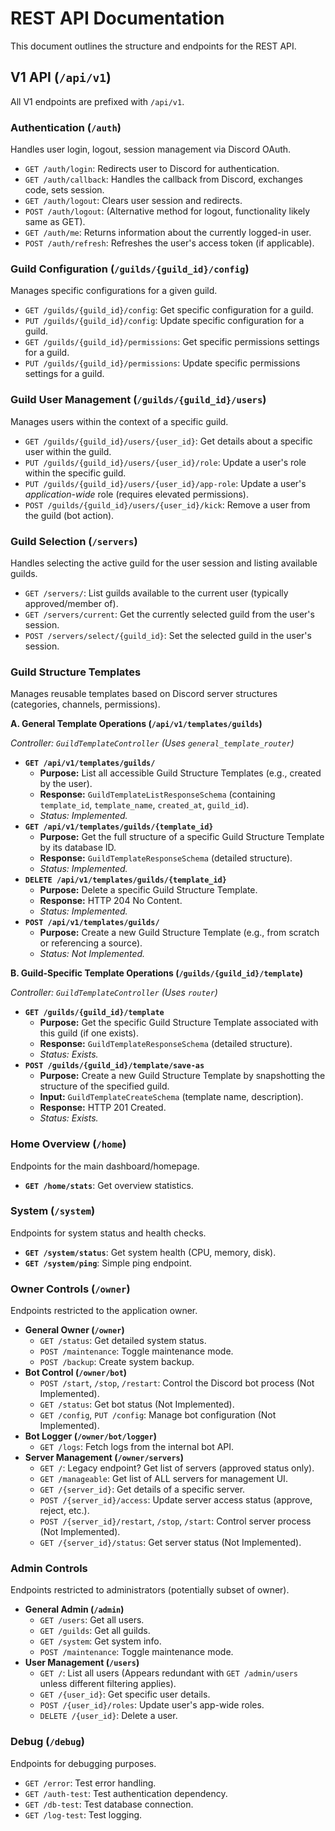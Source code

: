 # REST API Documentation

This document outlines the structure and endpoints for the REST API.

## V1 API (`/api/v1`)

All V1 endpoints are prefixed with `/api/v1`.

### Authentication (`/auth`)

Handles user login, logout, session management via Discord OAuth.

- `GET /auth/login`: Redirects user to Discord for authentication.
- `GET /auth/callback`: Handles the callback from Discord, exchanges code, sets session.
- `GET /auth/logout`: Clears user session and redirects.
- `POST /auth/logout`: (Alternative method for logout, functionality likely same as GET).
- `GET /auth/me`: Returns information about the currently logged-in user.
- `POST /auth/refresh`: Refreshes the user's access token (if applicable).

### Guild Configuration (`/guilds/{guild_id}/config`)

Manages specific configurations for a given guild.

- `GET /guilds/{guild_id}/config`: Get specific configuration for a guild.
- `PUT /guilds/{guild_id}/config`: Update specific configuration for a guild.
- `GET /guilds/{guild_id}/permissions`: Get specific permissions settings for a guild.
- `PUT /guilds/{guild_id}/permissions`: Update specific permissions settings for a guild.

### Guild User Management (`/guilds/{guild_id}/users`)

Manages users within the context of a specific guild.

- `GET /guilds/{guild_id}/users/{user_id}`: Get details about a specific user within the guild.
- `PUT /guilds/{guild_id}/users/{user_id}/role`: Update a user's role within the specific guild.
- `PUT /guilds/{guild_id}/users/{user_id}/app-role`: Update a user's *application-wide* role (requires elevated permissions).
- `POST /guilds/{guild_id}/users/{user_id}/kick`: Remove a user from the guild (bot action).

### Guild Selection (`/servers`)

Handles selecting the active guild for the user session and listing available guilds.

- `GET /servers/`: List guilds available to the current user (typically approved/member of).
- `GET /servers/current`: Get the currently selected guild from the user's session.
- `POST /servers/select/{guild_id}`: Set the selected guild in the user's session.

### Guild Structure Templates

Manages reusable templates based on Discord server structures (categories, channels, permissions).

**A. General Template Operations (`/api/v1/templates/guilds`)**

*Controller: `GuildTemplateController` (Uses `general_template_router`)*

- **`GET /api/v1/templates/guilds/`**
    - **Purpose:** List all accessible Guild Structure Templates (e.g., created by the user).
    - **Response:** `GuildTemplateListResponseSchema` (containing `template_id`, `template_name`, `created_at`, `guild_id`).
    - *Status: Implemented.*
- **`GET /api/v1/templates/guilds/{template_id}`**
    - **Purpose:** Get the full structure of a specific Guild Structure Template by its database ID.
    - **Response:** `GuildTemplateResponseSchema` (detailed structure).
    - *Status: Implemented.*
- **`DELETE /api/v1/templates/guilds/{template_id}`**
    - **Purpose:** Delete a specific Guild Structure Template.
    - **Response:** HTTP 204 No Content.
    - *Status: Implemented.*
- **`POST /api/v1/templates/guilds/`**
    - **Purpose:** Create a new Guild Structure Template (e.g., from scratch or referencing a source).
    - *Status: Not Implemented.*

**B. Guild-Specific Template Operations (`/guilds/{guild_id}/template`)**

*Controller: `GuildTemplateController` (Uses `router`)*

- **`GET /guilds/{guild_id}/template`**
    - **Purpose:** Get the specific Guild Structure Template associated with this guild (if one exists).
    - **Response:** `GuildTemplateResponseSchema` (detailed structure).
    - *Status: Exists.*
- **`POST /guilds/{guild_id}/template/save-as`**
    - **Purpose:** Create a new Guild Structure Template by snapshotting the structure of the specified guild.
    - **Input:** `GuildTemplateCreateSchema` (template name, description).
    - **Response:** HTTP 201 Created.
    - *Status: Exists.*

### Home Overview (`/home`)

Endpoints for the main dashboard/homepage.

- **`GET /home/stats`**: Get overview statistics.

### System (`/system`)

Endpoints for system status and health checks.

- **`GET /system/status`**: Get system health (CPU, memory, disk).
- **`GET /system/ping`**: Simple ping endpoint.

### Owner Controls (`/owner`)

Endpoints restricted to the application owner.

- **General Owner (`/owner`)**
    - `GET /status`: Get detailed system status.
    - `POST /maintenance`: Toggle maintenance mode.
    - `POST /backup`: Create system backup.
- **Bot Control (`/owner/bot`)**
    - `POST /start`, `/stop`, `/restart`: Control the Discord bot process (Not Implemented).
    - `GET /status`: Get bot status (Not Implemented).
    - `GET /config`, `PUT /config`: Manage bot configuration (Not Implemented).
- **Bot Logger (`/owner/bot/logger`)**
    - `GET /logs`: Fetch logs from the internal bot API.
- **Server Management (`/owner/servers`)**
    - `GET /`: Legacy endpoint? Get list of servers (approved status only).
    - `GET /manageable`: Get list of ALL servers for management UI.
    - `GET /{server_id}`: Get details of a specific server.
    - `POST /{server_id}/access`: Update server access status (approve, reject, etc.).
    - `POST /{server_id}/restart`, `/stop`, `/start`: Control server process (Not Implemented).
    - `GET /{server_id}/status`: Get server status (Not Implemented).

### Admin Controls

Endpoints restricted to administrators (potentially subset of owner).

- **General Admin (`/admin`)**
    - `GET /users`: Get all users.
    - `GET /guilds`: Get all guilds.
    - `GET /system`: Get system info.
    - `POST /maintenance`: Toggle maintenance mode.
- **User Management (`/users`)**
    - `GET /`: List all users (Appears redundant with `GET /admin/users` unless different filtering applies).
    - `GET /{user_id}`: Get specific user details.
    - `POST /{user_id}/roles`: Update user's app-wide roles.
    - `DELETE /{user_id}`: Delete a user.

### Debug (`/debug`)

Endpoints for debugging purposes.

- `GET /error`: Test error handling.
- `GET /auth-test`: Test authentication dependency.
- `GET /db-test`: Test database connection.
- `GET /log-test`: Test logging.
